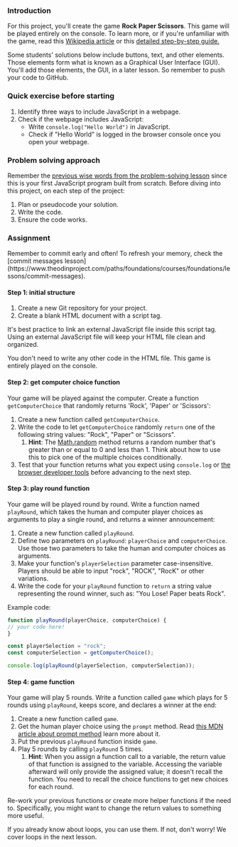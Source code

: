 ### Introduction

For this project, you'll create the game **Rock Paper Scissors**. This game will be played entirely on the console. To learn more, or if you're unfamiliar with the game, read this [Wikipedia article](https://en.wikipedia.org/wiki/Rock%E2%80%93paper%E2%80%93scissors) or this [detailed step-by-step guide.](https://www.wikihow.com/Play-Rock,-Paper,-Scissors)

<div class="lesson-note">
Some students' solutions below include buttons, text, and other elements. Those elements form what is known as a Graphical User Interface (GUI). You'll add those elements, the GUI, in a later lesson. So remember to push your code to GitHub.
</div>

### Quick exercise before starting

1. Identify three ways to include JavaScript in a webpage.
2. Check if the webpage includes JavaScript:
   - Write `console.log("Hello World")` in JavaScript.
   - Check if "Hello World" is logged in the browser console once you open your webpage.

### Problem solving approach

Remember the [previous wise words from the problem-solving lesson](https://www.theodinproject.com/lessons/foundations-problem-solving) since this is your first JavaScript program built from scratch. Before diving into this project, on each step of the project:

1. Plan or pseudocode your solution.
2. Write the code.
3. Ensure the code works.

### Assignment

<div class="lesson-content__panel" markdown="1">
Remember to commit early and often! To refresh your memory, check the [commit messages lesson](https://www.theodinproject.com/paths/foundations/courses/foundations/lessons/commit-messages).

#### Step 1: initial structure

1. Create a new Git repository for your project.
1. Create a blank HTML document with a script tag.

It's best practice to link an external JavaScript file inside this script tag. Using an external JavaScript file will keep your HTML file clean and organized.

You don't need to write any other code in the HTML file. This game is entirely played on the console.

#### Step 2: get computer choice function

Your game will be played against the computer. Create a function `getComputerChoice` that randomly returns 'Rock', 'Paper' or 'Scissors':

1. Create a new function called `getComputerChoice`.
1. Write the code to let `getComputerChoice` randomly `return` one of the following string values: "Rock", "Paper" or "Scissors". 
   1. **Hint**: The [Math.random](https://developer.mozilla.org/en-US/docs/Web/JavaScript/Reference/Global_Objects/Math/random) method returns a random number that's greater than or equal to 0 and less than 1. Think about how to use this to pick one of the multiple choices conditionally.
1. Test that your function returns what you expect using `console.log` or [the browser developer tools](https://www.theodinproject.com/lessons/foundations-javascript-developer-tools) before advancing to the next step.

#### Step 3: play round function

Your game will be played round by round. Write a function named `playRound`, which takes the human and computer player choices as arguments to play a single round, and returns a winner announcement:

1. Create a new function called `playRound`.
1. Define two parameters on `playRound`: `playerChoice` and `computerChoice`. Use those two parameters to take the human and computer choices as arguments.
1. Make your function's `playerSelection` parameter case-insensitive. Players should be able to input "rock", "ROCK", "RocK" or other variations.
1. Write the code for your `playRound` function to `return` a string value representing the round winner, such as: "You Lose! Paper beats Rock".

Example code:

~~~javascript
function playRound(playerChoice, computerChoice) {
// your code here!
}

const playerSelection = "rock";
const computerSelection = getComputerChoice();

console.log(playRound(playerSelection, computerSelection));
~~~

#### Step 4: game function
Your game will play 5 rounds. Write a function called `game` which plays for 5 rounds using `playRound`, keeps score, and declares a winner at the end:

1. Create a new function called `game`.
1. Get the human player choice using the `prompt` method. Read [this MDN article about prompt method](https://developer.mozilla.org/en-US/docs/Web/API/Window/prompt) learn more about it.
1. Put the previous `playRound` function inside `game`.
1. Play 5 rounds by calling `playRound` 5 times.
   1. **Hint**: When you assign a function call to a variable, the return value of that function is assigned to the variable. Accessing the variable afterward will only provide the assigned value; it doesn't recall the function. You need to recall the choice functions to get new choices for each round.

Re-work your previous functions or create more helper functions if the need to. Specifically, you might want to change the return values to something more useful.

If you already know about loops, you can use them. If not, don't worry! We cover loops in the next lesson.

</div>
